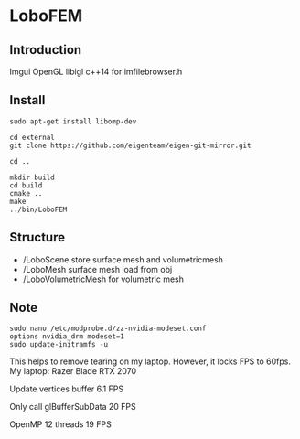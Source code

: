 # LoboFEM
## Introduction
Imgui OpenGL libigl c++14 for imfilebrowser.h
## Install
    
    sudo apt-get install libomp-dev

    cd external
    git clone https://github.com/eigenteam/eigen-git-mirror.git

    cd ..

    mkdir build
    cd build
    cmake ..
    make
    ../bin/LoboFEM



## Structure
- /LoboScene store surface mesh and volumetricmesh
- /LoboMesh surface mesh load from obj
- /LoboVolumetricMesh for volumetric mesh

## Note
    sudo nano /etc/modprobe.d/zz-nvidia-modeset.conf
    options nvidia_drm modeset=1
    sudo update-initramfs -u
This helps to remove tearing on my laptop. However, it locks FPS to 60fps.
My laptop: Razer Blade RTX 2070

Update vertices buffer
6.1 FPS

Only call glBufferSubData
20 FPS

OpenMP 12 threads
19 FPS





